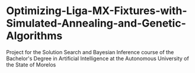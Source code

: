 # Optimizing-Liga-MX-Fixtures-with-Simulated-Annealing-and-Genetic-Algorithms
Project for the Solution Search and Bayesian Inference course of the Bachelor's Degree in Artificial Intelligence at the Autonomous University of the State of Morelos
